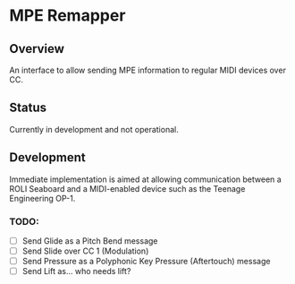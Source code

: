 # MPE Remapper
## Overview
An interface to allow sending MPE information to regular MIDI devices over CC.

## Status
Currently in development and not operational.

## Development
Immediate implementation is aimed at allowing communication between a ROLI Seaboard and a MIDI-enabled device such as the Teenage Engineering OP-1.

### TODO:
- [ ] Send Glide as a Pitch Bend message
- [ ] Send Slide over CC 1 (Modulation)
- [ ] Send Pressure as a Polyphonic Key Pressure (Aftertouch) message
- [ ] Send Lift as... who needs lift?
